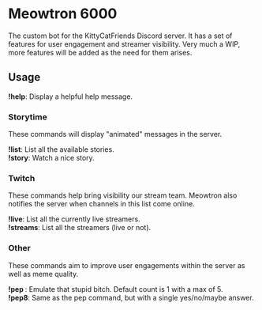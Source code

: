 # Meowtron 6000

The custom bot for the KittyCatFriends Discord server. It has a set of features for user engagement and streamer visibility. Very much a WIP, more features will be added as the need for them arises.

## Usage

**!help**: Display a helpful help message.  

### Storytime
These commands will display "animated" messages in the server.

**!list**: List all the available stories.  
**!story**: Watch a nice story.  

### Twitch
These commands help bring visibility our stream team. Meowtron also notifies the server when channels in this list come online.

**!live**: List all the currently live streamers.  
**!streams**: List all the streamers (live or not).

### Other
These commands aim to improve user engagements within the server as well as meme quality.

**!pep <count>**: Emulate that stupid bitch. Default count is 1 with a max of 5.  
**!pep8**: Same as the pep command, but with a single yes/no/maybe answer.
